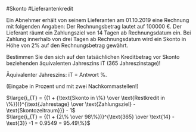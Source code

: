 #Skonto #Lieferantenkredit

Ein Abnehmer erhält von seinem Lieferanten am 01.10.2019 eine Rechnung mit folgenden Angaben: Der Rechnungsbetrag lautet auf 100000 €. Der Lieferant räumt ein Zahlungsziel von 14 Tagen ab Rechnungsdatum ein. Bei Zahlung innerhalb von drei Tagen ab Rechnungsdatum wird ein Skonto in Höhe von 2% auf den Rechnungsbetrag gewährt.

Bestimmen Sie den sich auf den tatsächlichen Kreditbetrag vor Skonto beziehenden äquivalenten Jahreszins iT (365 Jahreszinstage)!

Äquivalenter Jahreszins: iT = Antwort %.

(Eingabe in Prozent und mit zwei Nachkommastellen!)

$\large{i_{T} = {(1 + {\text{Skonto in \%} \over \text{Restkredit in \%}})}^{\text{Jahrestage} \over \text{Zahlungsziel} - \text{Skontozeitraum}}} - 1$  
$\large{i_{T} = {(1 + {2\% \over 98\%})}^{\text{365} \over \text{14} - \text{3}} -1 = 0.9549 = 95.49\%}$


